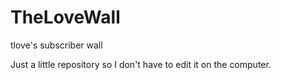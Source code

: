 # TheLoveWall
tlove's subscriber wall

Just a little repository so I don't have to edit it on the computer.

